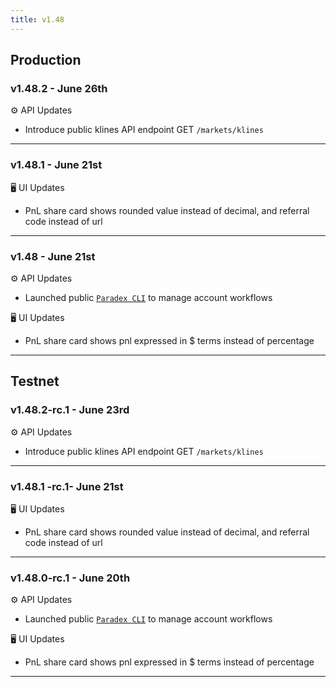 ```yaml
---
title: v1.48
---
```


## Production

### v1.48.2 - June 26th

⚙️ API Updates

* Introduce public klines API endpoint GET `/markets/klines`

***

### v1.48.1 - June 21st

🖥️   UI Updates

* PnL share card shows rounded value instead of decimal, and referral code instead of url

***

### v1.48 - June 21st

⚙️ API Updates

* Launched public [`Paradex CLI`](https://github.com/paradextrade/paradex-cli) to manage account workflows

🖥️   UI Updates

* PnL share card shows pnl expressed in $ terms instead of percentage



***

## Testnet

### v1.48.2-rc.1 - June 23rd

⚙️ API Updates

* Introduce public klines API endpoint GET `/markets/klines`

***

### v1.48.1 -rc.1- June 21st

🖥️   UI Updates

* PnL share card shows rounded value instead of decimal, and referral code instead of url

***

### v1.48.0-rc.1 - June 20th

⚙️ API Updates

* Launched public [`Paradex CLI`](https://github.com/paradextrade/paradex-cli) to manage account workflows

🖥️   UI Updates

* PnL share card shows pnl expressed in $ terms instead of percentage



***

